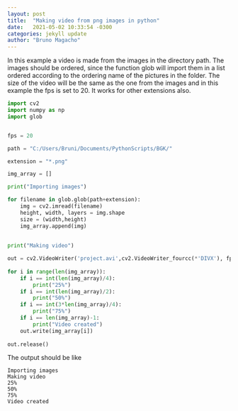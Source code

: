 ```yaml
---
layout: post
title:  "Making video from png images in python"
date:   2021-05-02 10:33:54 -0300
categories: jekyll update
author: "Bruno Magacho"
---
```


In this example a video is  made from the images in the directory path. The images should be ordered, since the function glob will import them in a list ordered according to the ordering name of the pictures in the folder. The size of the video will be the same as the one from the images and in this example the fps is set to 20. It works for other extensions also.


```Python
import cv2
import numpy as np
import glob


fps = 20

path = "C:/Users/Bruni/Documents/PythonScripts/BGK/"

extension = "*.png"

img_array = []

print("Importing images")

for filename in glob.glob(path+extension):
    img = cv2.imread(filename)
    height, width, layers = img.shape
    size = (width,height)
    img_array.append(img)
 
 
print("Making video")

out = cv2.VideoWriter('project.avi',cv2.VideoWriter_fourcc(*'DIVX'), fps, size)
 
for i in range(len(img_array)):
    if i == int(len(img_array)/4):
        print("25%")
    if i == int(len(img_array)/2):
        print("50%")
    if i == int(3*len(img_array)/4):
        print("75%")
    if i == len(img_array)-1:
        print("Video created")
    out.write(img_array[i])
    
out.release()
```

The output should be like 

```
Importing images
Making video
25%
50%
75%
Video created
```
